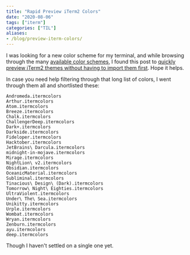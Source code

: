 ```yaml
---
title: "Rapid Preview iTerm2 Colors"
date: "2020-08-06"
tags: ["iterm"]
categories: ["TIL"]
aliases:
- /blog/preview-iterm-colors/
---
```


I was looking for a new color scheme for my terminal, and while browsing through the many [available color schemes](https://github.com/mbadolato/iTerm2-Color-Schemes), I found this post to [quickly preview iTerm2 themes without having to import them first](https://medium.com/@peterpme/quickly-preview-iterm2-themes-without-having-to-import-them-first-3bb608b4974e). Hope it helps.

In case you need help filtering through that long list of colors, I went through them all and shortlisted these:

```
Andromeda.itermcolors
Arthur.itermcolors
Atom.itermcolors
Breeze.itermcolors
Chalk.itermcolors
ChallengerDeep.itermcolors
Dark+.itermcolors
Darkside.itermcolors
Fideloper.itermcolors
Hacktober.itermcolors
JetBrains\ Darcula.itermcolors
midnight-in-mojave.itermcolors
Mirage.itermcolors
NightLion\ v2.itermcolors
Obsidian.itermcolors
OceanicMaterial.itermcolors
Subliminal.itermcolors
Tinacious\ Design\ (Dark).itermcolors
Tomorrow\ Night\ Eighties.itermcolors
UltraViolent.itermcolors
Under\ The\ Sea.itermcolors
Unikitty.itermcolors
Urple.itermcolors
Wombat.itermcolors
Wryan.itermcolors
Zenburn.itermcolors
ayu.itermcolors
deep.itermcolors
```

Though I haven't settled on a single one yet.
